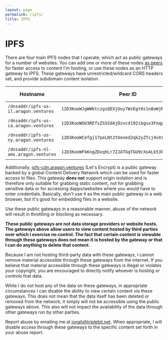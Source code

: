 ```yaml
---
layout: page
permalink: /ipfs/
title: IPFS
---
```


# IPFS

There are four main IPFS nodes that I operate, which act as public gateways for a number of websites. You can add one or more of these nodes [as peers](https://bafybeietnh3jswlmwsg3dwvmhqmv5qloda6yrchxdztxnrntp5asaeuyzm.ipfs.aragon.ventures/how-to/peering-with-content-providers/) for faster access to content I'm hosting, or use these nodes as an HTTP gateway to IPFS. These gateways have unrestricted/wildcard CORS headers set, and provide subdomain content isolation.

| Hostname | Peer ID | Gateway | Gateway CA |
| -------- | ------- | ------- | -- |
| `/dnsaddr/ipfs-us-il.aragon.ventures` | `12D3KooWJgWWbtczgsQEXjUoy7WzEgtHz1o8oWjMtxJwq6ArEidj` | [ipfs.aragon.ventures](https://aragon.ventures/ipfs/bafybeifx7yeb55armcsxwwitkymga5xf53dxiarykms3ygqic223w5sk3m#x-ipfs-companion-no-redirect) | Let's Encrypt |
| `/dnsaddr/ipfs-us-ca.aragon.ventures` | `12D3KooWGU3REfsZSSSdAjDzvcd192ibgux3Fnqp9eqD6mez486E` | [ipfs-us-ca.aragon.ventures](https://ipfs-us-ca.aragon.ventures/ipfs/bafybeifx7yeb55armcsxwwitkymga5xf53dxiarykms3ygqic223w5sk3m#x-ipfs-companion-no-redirect) | ZeroSSL |
| `/dnsaddr/ipfs-us-ny.aragon.ventures` | `12D3KooWCefgj17peLNt2tUoned2qk2yZTcj4vXsfHzjVcyo3QmL` | [ipfs-us-ny.aragon.ventures](https://ipfs-us-ny.aragon.ventures/ipfs/bafybeifx7yeb55armcsxwwitkymga5xf53dxiarykms3ygqic223w5sk3m#x-ipfs-companion-no-redirect) | Let's Encrypt |
| `/dnsaddr/ipfs-nl-ams.aragon.ventures` | `12D3KooWFkKngZDxqhLr7ZJATGqTGU9cXoALk53PWGt3Ho9nz52f` | [ipfs-nl-ams.aragon.ventures](https://ipfs-nl-ams.aragon.ventures/ipfs/bafybeifx7yeb55armcsxwwitkymga5xf53dxiarykms3ygqic223w5sk3m#x-ipfs-companion-no-redirect) | Let's Encrypt |

Additionally, [ipfs-cdn.aragon.ventures](https://ipfs-cdn.aragon.ventures/ipfs/bafybeifx7yeb55armcsxwwitkymga5xf53dxiarykms3ygqic223w5sk3m#x-ipfs-companion-no-redirect) (Let's Encrypt) is a public gateway backed by a global Content Delivery Network which can be used for faster access to files. This gateway **does not** support origin isolation and is therefore only suitable for grabbing static content, not for grabbing sensitive data or for accessing dapps/websites where you would have to enter credentials. Basically, don't use it as the main public gateway in a web browser, but it's good for embedding files in a website.

Use these public gateways in a reasonable manner, abuse of the network will result in throttling or blocking as necessary.

**These public gateways are not data storage providers or website hosts. The gateways above allow users to view content hosted by third parties over which I exercise no control. The fact that certain content is viewable through these gateways does not mean it is hosted by the gateway or that I can do anything to delete that content.**

Because I am not hosting third-party data with these gateways, I cannot remove material accessible through these gateways from the internet. If you believe that material accessible through these gateways is illegal or violates your copyright, you are encouraged to directly notify whoever is hosting or controls that data.

While I do not host any of the data on these gateways, in appropriate circumstances I can disable the ability to view certain content via these gateways. This does not mean that the data itself has been deleted or removed from the network, it simply will not be accessible using the public gateways above. This also will not impact the availability of the data through other gateways run by other parties.

Report abuse by emailing me at jonah@triplebit.net. When appropriate, I will disable access through these gateways to the specific content set forth in your abuse report.
